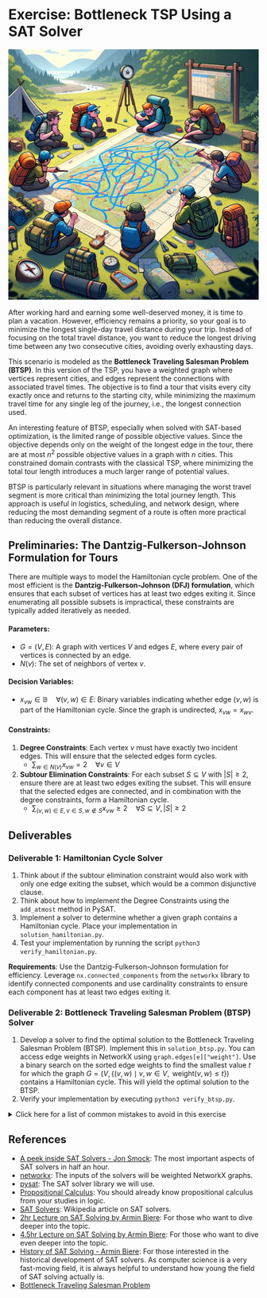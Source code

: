 # Exercise: Bottleneck TSP Using a SAT Solver

![Symbol Image](./.figures/dalle-btsp.png)

After working hard and earning some well-deserved money, it is time to plan a
vacation. However, efficiency remains a priority, so your goal is to minimize
the longest single-day travel distance during your trip. Instead of focusing on
the total travel distance, you want to reduce the longest driving time between
any two consecutive cities, avoiding overly exhausting days.

This scenario is modeled as the **Bottleneck Traveling Salesman Problem
(BTSP)**. In this version of the TSP, you have a weighted graph where vertices
represent cities, and edges represent the connections with associated travel
times. The objective is to find a tour that visits every city exactly once and
returns to the starting city, while minimizing the maximum travel time for any
single leg of the journey, i.e., the longest connection used.

An interesting feature of BTSP, especially when solved with SAT-based
optimization, is the limited range of possible objective values. Since the
objective depends only on the weight of the longest edge in the tour, there are
at most $n^2$ possible objective values in a graph with $n$ cities. This
constrained domain contrasts with the classical TSP, where minimizing the total
tour length introduces a much larger range of potential values.

BTSP is particularly relevant in situations where managing the worst travel
segment is more critical than minimizing the total journey length. This approach
is useful in logistics, scheduling, and network design, where reducing the most
demanding segment of a route is often more practical than reducing the overall
distance.

## Preliminaries: The Dantzig-Fulkerson-Johnson Formulation for Tours

There are multiple ways to model the Hamiltonian cycle problem. One of the most
efficient is the **Dantzig-Fulkerson-Johnson (DFJ) formulation**, which ensures
that each subset of vertices has at least two edges exiting it. Since
enumerating all possible subsets is impractical, these constraints are typically
added iteratively as needed.

#### Parameters:

- $G = (V, E)$: A graph with vertices $V$ and edges $E$, where every pair of
  vertices is connected by an edge.
- $N(v)$: The set of neighbors of vertex $v$.

#### Decision Variables:

- $x_{vw} \in \mathbb{B} \quad \forall (v, w) \in E$: Binary variables indicating
  whether edge $(v, w)$ is part of the Hamiltonian cycle. Since the graph is
  undirected, $x_{vw} = x_{wv}$.

#### Constraints:

1. **Degree Constraints**: Each vertex $v$ must have exactly two incident edges.
   This will ensure that the selected edges form cycles.
   - $\sum_{w \in N(v)} x_{vw} = 2 \quad \forall v \in V$
2. **Subtour Elimination Constraints**: For each subset $S \subseteq V$ with
   $|S| \geq 2$, ensure there are at least two edges exiting the subset. This
   will ensure that the selected edges are connected, and in combination with
   the degree constraints, form a Hamiltonian cycle.
   - $\sum_{(v, w) \in E, v \in S, w \notin S} x_{vw} \geq 2 \quad \forall S \subseteq V, |S| \geq 2$

## Deliverables

### Deliverable 1: Hamiltonian Cycle Solver

1. Think about if the subtour elimination constraint would also work with only
   one edge exiting the subset, which would be a common disjunctive clause.
2. Think about how to implement the Degree Constraints using the `add_atmost`
   method in PySAT.
3. Implement a solver to determine whether a given graph contains a Hamiltonian
   cycle. Place your implementation in `solution_hamiltonian.py`.
4. Test your implementation by running the script
   `python3 verify_hamiltonian.py`.

**Requirements**: Use the Dantzig-Fulkerson-Johnson formulation for efficiency.
Leverage `nx.connected_components` from the `networkx` library to identify
connected components and use cardinality constraints to ensure each component
has at least two edges exiting it.

### Deliverable 2: Bottleneck Traveling Salesman Problem (BTSP) Solver

1. Develop a solver to find the optimal solution to the Bottleneck Traveling
   Salesman Problem (BTSP). Implement this in `solution_btsp.py`. You can access
   edge weights in NetworkX using `graph.edges[e]["weight"]`. Use a binary
   search on the sorted edge weights to find the smallest value $t$ for which
   the graph $G = (V, \{(v, w) \mid v, w \in V, \text{ weight}(v, w) \leq t \})$
   contains a Hamiltonian cycle. This will yield the optimal solution to the
   BTSP.
2. Verify your implementation by executing `python3 verify_btsp.py`.

<details>
<summary>Click here for a list of common mistakes to avoid in this exercise</summary>

1. **Using Simplified Constraints Instead of the Dantzig-Fulkerson-Johnson (DFJ)
   Formulation** A common mistake is to replace the DFJ formulation with a
   simpler constraint that only prohibits cycles of length $|C|$ by enforcing
   $\sum_{(i, j) \in C} x_{ij} \leq |C| - 1$, resp., adding a clause prohibiting
   one of the edges. While this constraint is often introduced in the literature
   as a first step, it is exponentially weaker than the DFJ formulation. The DFJ
   formulation also prohibits any permutations of a cycle, making it much more
   effective for finding valid Hamiltonian cycles.

2. **Restricting the Objective Search to Integer Values** Another frequent error
   is limiting the search for the objective to integer values or attempting to
   round edge weights to large integers. Edge weights are not always integral,
   and rounding can lead to inaccuracies. Although a sufficiently high
   resolution might allow tests to pass, this approach is likely to be too slow
   for larger instances. Make sure to work directly with the original edge
   weights to achieve accurate and efficient results.

3. **Attempting to Add All Subtour Elimination Constraints at Once** A frequent
   mistake is trying to add all subtour elimination constraints at the start of
   the optimization process, rather than adding them dynamically as needed.
   Since there is an exponential number of these constraints, adding them all
   upfront makes the optimization process prohibitively slow. Instead, add
   subtour elimination constraints only for detected subtours during the
   optimization process to improve efficiency.

</details>

## References

- [A peek inside SAT Solvers - Jon Smock](https://www.youtube.com/watch?v=d76e4hV1iJY):
  The most important aspects of SAT solvers in half an hour.
- [networkx](https://networkx.org/documentation/stable/reference/algorithms/index.html):
  The inputs of the solvers will be weighted NetworkX graphs.
- [pysat](https://pysathq.github.io/): The SAT solver library we will use.
- [Propositional Calculus](https://en.wikipedia.org/wiki/Propositional_calculus):
  You should already know propositional calculus from your studies in logic.
- [SAT Solvers](https://en.wikipedia.org/wiki/SAT_solver): Wikipedia article on
  SAT solvers.
- [2hr Lecture on SAT Solving by Armin Biere](https://www.youtube.com/watch?v=Emhg0uZnbNg):
  For those who want to dive deeper into the topic.
- [4.5hr Lecture on SAT Solving by Armin Biere](https://www.youtube.com/watch?v=II2RhzwYszQ&list=PLgKuh-lKre12GSaYimhmuTsD-l41VsGQI&index=10):
  For those who want to dive even deeper into the topic.
- [History of SAT Solving - Armin Biere](https://www.youtube.com/live/DU44Y9Pt504?si=D4686hn6mi1E1Ml8):
  For those interested in the historical development of SAT solvers. As computer
  science is a very fast-moving field, it is always helpful to understand how
  young the field of SAT solving actually is.
- [Bottleneck Traveling Salesman Problem](https://en.wikipedia.org/wiki/Bottleneck_traveling_salesman_problem)
